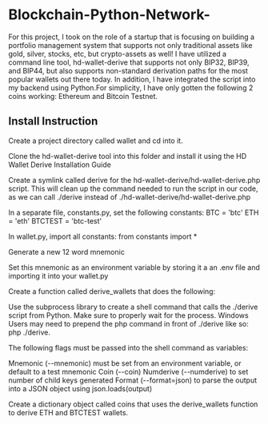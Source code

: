 # Blockchain-Python-Network-
For this project, I took on the role of a startup that is focusing on building a portfolio management system that supports not only traditional assets like gold, silver, stocks, etc, but crypto-assets as well! I have utilized a command line tool, hd-wallet-derive that supports not only BIP32, BIP39, and BIP44, but also supports non-standard derivation paths for the most popular wallets out there today. In addition, I have integrated the script into my backend using Python.For simplicity, I have only gotten the following 2 coins working: Ethereum and Bitcoin Testnet.

## Install Instruction

Create a project directory called wallet and cd into it.

Clone the hd-wallet-derive tool into this folder and install it using the HD Wallet Derive Installation Guide

Create a symlink called derive for the hd-wallet-derive/hd-wallet-derive.php script. This will clean up the command needed to run the script in our code, as we can call ./derive instead of ./hd-wallet-derive/hd-wallet-derive.php

In a separate file, constants.py, set the following constants:
BTC = 'btc'
ETH = 'eth'
BTCTEST = 'btc-test'

In wallet.py, import all constants: from constants import *

Generate a new 12 word mnemonic

Set this mnemonic as an environment variable by storing it a an .env file and importing it into your wallet.py

Create a function called derive_wallets that does the following:

Use the subprocess library to create a shell command that calls the ./derive script from Python. Make sure to properly wait for the process. Windows Users may need to prepend the php command in front of ./derive like so: php ./derive.

The following flags must be passed into the shell command as variables:

Mnemonic (--mnemonic) must be set from an environment variable, or default to a test mnemonic
Coin (--coin)
Numderive (--numderive) to set number of child keys generated
Format (--format=json) to parse the output into a JSON object using json.loads(output)

Create a dictionary object called coins that uses the derive_wallets function to derive ETH and BTCTEST wallets.
